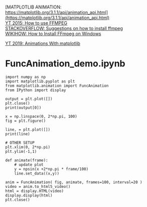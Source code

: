 []()<br>
[MATPLOTLIB ANIMATION:  https://matplotlib.org/3.1.1/api/animation_api.html](https://matplotlib.org/3.1.1/api/animation_api.html)<br>
[YT 2015: How to use FFMPEG](https://www.youtube.com/watch?v=MPV7JXTWPWI)<br>
[STACKOVERFLOW: Suggestions on how to install ffmpeg](https://stackoverflow.com/questions/13316397/matplotlib-animation-no-moviewriters-available)<br>
[WIKIHOW: How to Install FFmpeg on Windows](https://www.wikihow.com/Install-FFmpeg-on-Windows)<br>


[YT 2019: Animations With matplotlib](https://www.youtube.com/watch?v=GtZxk8Wa3Jw)<br>

# FuncAnimation_demo.ipynb

    import numpy as np
    import matplotlib.pyplot as plt
    from matplotlib.animation import FuncAnimation
    from IPython import display

    output = plt.plot([])
    plt.close()
    print(output[0])

    x = np.linspace(0, 2*np.pi, 100)
    fig = plt.figure()

    line, = plt.plot([])
    print(line)

    # OTHER SETUP
    plt.xlim(0, 2*np.pi)
    plt.ylim(-1,1)

    def animate(frame):
        # update plot
        y = npsin(x +2*np.pi * frame/100)
        line.set_data((x,y))

    anim = FuncAnimation( fig, animate, frames=100, interval=20 )    
    video = anim.to_html5_video()
    html = display.HTML(video)
    display.display(html)
    plt.close()
    
    
